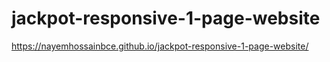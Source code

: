 # jackpot-responsive-1-page-website




https://nayemhossainbce.github.io/jackpot-responsive-1-page-website/
